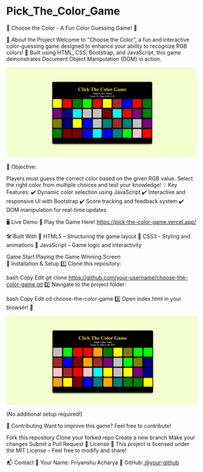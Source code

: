 # Pick_The_Color_Game
📌 Choose the Color - A Fun Color Guessing Game! 🎨


🚀 About the Project
Welcome to "Choose the Color", a fun and interactive color-guessing game designed to enhance your ability to recognize RGB colors! 🌈 Built using HTML, CSS, Bootstrap, and JavaScript, this game demonstrates Document Object Manipulation (DOM) in action.

![Game Start](game1_1.png)

🎯 Objective:

Players must guess the correct color based on the given RGB value.
Select the right color from multiple choices and test your knowledge!
💡 Key Features:
✔️ Dynamic color selection using JavaScript
✔️ Interactive and responsive UI with Bootstrap
✔️ Score tracking and feedback system
✔️ DOM manipulation for real-time updates

🖥️ Live Demo
🔗 Play the Game Here! https://pick-the-color-game.vercel.app/

🛠️ Built With
🔹 HTML5 – Structuring the game layout
🔹 CSS3 – Styling and animations
🔹 JavaScript – Game logic and interactivity


Game Start	Playing the Game	Winning Screen	
📂 Installation & Setup
1️⃣ Clone this repository:

bash
Copy
Edit
git clone https://github.com/your-username/choose-the-color-game.git
2️⃣ Navigate to the project folder:

bash
Copy
Edit
cd choose-the-color-game
3️⃣ Open index.html in your browser! 🚀

![Game Start](game1_2.png)

(No additional setup required!)

🤝 Contributing
Want to improve this game? Feel free to contribute!

Fork this repository
Clone your forked repo
Create a new branch
Make your changes
Submit a Pull Request
📜 License
📝 This project is licensed under the MIT License – Feel free to modify and share!

📬 Contact
📧 Your Name: Priyanshu Acharya
🔗 GitHub:[ @your-github](https://github.com/PriyanshuAcharya41/)

